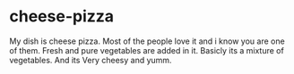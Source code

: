 # cheese-pizza
 My dish is cheese pizza.
Most of the people love it and i know you are one of them.
Fresh and pure vegetables are added in it.
Basicly its a mixture of vegetables.
And its Very cheesy and yumm.